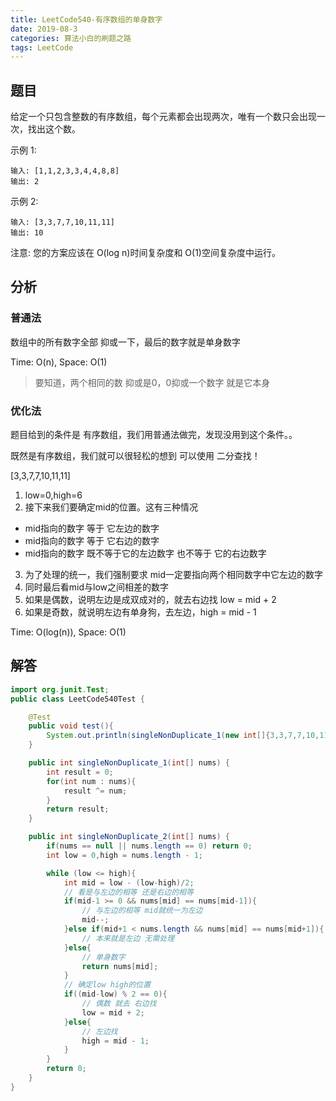 ```yaml
---
title: LeetCode540-有序数组的单身数字
date: 2019-08-3
categories: 算法小白的刷题之路
tags: LeetCode
---
```


## 题目

给定一个只包含整数的有序数组，每个元素都会出现两次，唯有一个数只会出现一次，找出这个数。

示例 1:
```$xslt
输入: [1,1,2,3,3,4,4,8,8]
输出: 2
```

示例 2:
```$xslt
输入: [3,3,7,7,10,11,11]
输出: 10
```

注意: 您的方案应该在 O(log n)时间复杂度和 O(1)空间复杂度中运行。


## 分析

### 普通法
数组中的所有数字全部 抑或一下，最后的数字就是单身数字

Time: O(n), Space: O(1)

> 要知道，两个相同的数 抑或是0，0抑或一个数字 就是它本身

### 优化法
题目给到的条件是 有序数组，我们用普通法做完，发现没用到这个条件。。

既然是有序数组，我们就可以很轻松的想到 可以使用 二分查找！

[3,3,7,7,10,11,11]

1. low=0,high=6
2. 接下来我们要确定mid的位置。这有三种情况
- mid指向的数字 等于 它左边的数字
- mid指向的数字 等于 它右边的数字
- mid指向的数字 既不等于它的左边数字 也不等于 它的右边数字
3. 为了处理的统一，我们强制要求 mid一定要指向两个相同数字中它左边的数字
4. 同时最后看mid与low之间相差的数字
5. 如果是偶数，说明左边是成双成对的，就去右边找 low = mid + 2
6. 如果是奇数，就说明左边有单身狗，去左边，high = mid - 1

Time: O(log(n)), Space: O(1)

## 解答

````java
import org.junit.Test;
public class LeetCode540Test {

	@Test
	public void test(){
		System.out.println(singleNonDuplicate_1(new int[]{3,3,7,7,10,11,11}));
	}

	public int singleNonDuplicate_1(int[] nums) {
		int result = 0;
		for(int num : nums){
			result ^= num;
		}
		return result;
	}

	public int singleNonDuplicate_2(int[] nums) {
		if(nums == null || nums.length == 0) return 0;
		int low = 0,high = nums.length - 1;

		while (low <= high){
			int mid = low - (low-high)/2;
			// 看是与左边的相等 还是右边的相等
			if(mid-1 >= 0 && nums[mid] == nums[mid-1]){
				// 与左边的相等 mid就统一为左边
				mid--;
			}else if(mid+1 < nums.length && nums[mid] == nums[mid+1]){
				// 本来就是左边 无需处理
			}else{
				// 单身数字
				return nums[mid];
			}
			// 确定low high的位置
			if((mid-low) % 2 == 0){
				// 偶数 就去 右边找
				low = mid + 2;
			}else{
				// 左边找
				high = mid - 1;
			}
		}
		return 0;
	}
}


````









